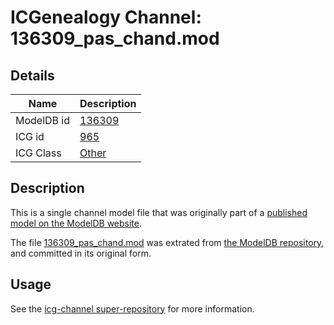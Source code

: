 # ICGenealogy Channel: 136309\_pas\_chand.mod

## Details

Name | Description
---- | -----------
ModelDB id | [136309](http://senselab.med.yale.edu/ModelDB/ShowModel.cshtml?model=136309)
ICG id | [965](http://icg.neurotheory.ox.ac.uk/channels/other/965)
ICG Class | [Other](http://icg.neurotheory.ox.ac.uk/channels/other)

## Description

This is a single channel model file that was originally part of a [published model on the ModelDB website](http://senselab.med.yale.edu/mModelDB/ShowModel.cshtml?model=136309).

The file [136309\_pas\_chand.mod](136309_pas_chand.mod) was extrated from [the ModelDB repository](http://senselab.med.yale.edu/ModelDB/ShowModel.cshtml?model=136309), and committed in its original form.

## Usage

See the [icg-channel super-repository](https://github.com/icgenealogy/icg-channels) for more information.